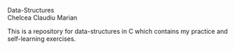 Data-Structures<br>
Chelcea Claudiu Marian

This is a repository for data-structures in C which contains my practice and self-learning exercises.
